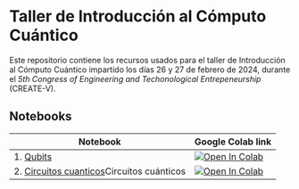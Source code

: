 # Taller de Introducción al Cómputo Cuántico

Este repositorio contiene los recursos usados para el taller de Introducción al Cómputo Cuántico impartido los días 26 y 27 de febrero de 2024, durante el *5th Congress of Engineering and Techonological Entrepeneurship* (CREATE-V).

## Notebooks

| Notebook | Google Colab link |
|---|---|
| 1. [Qubits](https://github.com/ferbetanzo/CREATE-V-Taller-QC/blob/main/1.%20Qubits.ipynb) | <a target="_blank" href="https://colab.research.google.com/github/ferbetanzo/CREATE-V-Taller-QC/blob/main/1.%20Qubits.ipynb"><img src="https://colab.research.google.com/assets/colab-badge.svg" alt="Open In Colab"/></a> |
| 2. [Circuitos cuanticos](https://github.com/ferbetanzo/CREATE-V-Taller-QC/blob/main/1.%20Circuitos%20cuanticosC.ipynb)Circuitos cuánticos | <a target="_blank" href="https://colab.research.google.com/github/ferbetanzo/CREATE-V-Taller-QC/blob/main/2.%20Circuitos%20cuanticos.ipynb"><img src="https://colab.research.google.com/assets/colab-badge.svg" alt="Open In Colab"/></a> |